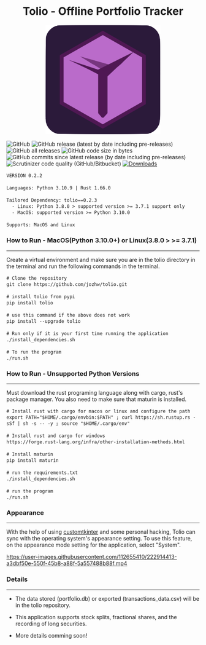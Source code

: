 <h1 align="center"> Tolio - Offline Portfolio Tracker </h1>
<p align="center"><img
  src="/src/assets/icons/tolio_icon.png"
  alt="Alt text"
  title="Tolio"
  style="display: inline-block; margin: 0 auto; max-width: 300px"></p>


![GitHub](https://img.shields.io/github/license/jozhw/tolio) ![GitHub release (latest by date including pre-releases)](https://img.shields.io/github/v/release/jozhw/tolio?include_prereleases) ![GitHub all releases](https://img.shields.io/github/downloads/jozhw/tolio/total?logo=Github) ![GitHub code size in bytes](https://img.shields.io/github/languages/code-size/jozhw/tolio) ![GitHub commits since latest release (by date including pre-releases)](https://img.shields.io/github/commits-since/jozhw/tolio/v0.2.0) ![Scrutinizer code quality (GitHub/Bitbucket)](https://img.shields.io/scrutinizer/quality/g/jozhw/tolio) [![Downloads](https://static.pepy.tech/personalized-badge/tolio?period=total&units=international_system&left_color=black&right_color=orange&left_text=PyPI%20Downloads)](https://pepy.tech/project/tolio)


```
VERSION 0.2.2

Languages: Python 3.10.9 | Rust 1.66.0

Tailored Dependency: tolio==0.2.3
  - Linux: Python 3.8.0 > supported version >= 3.7.1 support only
  - MacOS: supported version >= Python 3.10.0

Supports: MacOS and Linux

```

### How to Run - MacOS(Python 3.10.0+) or Linux(3.8.0 > >= 3.7.1)
---
Create a virtual environment and make sure you are in the tolio directory in the terminal and run the following commands in the terminal.

```
# Clone the repository
git clone https://github.com/jozhw/tolio.git

# install tolio from pypi
pip install tolio

# use this command if the above does not work
pip install --upgrade tolio

# Run only if it is your first time running the application
./install_dependencies.sh

# To run the program
./run.sh

```

### How to Run - Unsupported Python Versions
---
Must download the rust programing language along with cargo, rust's package manager. You also need to make sure that maturin is installed.

```
# Install rust with cargo for macos or linux and configure the path
export PATH="$HOME/.cargo/envbin:$PATH" ; curl https://sh.rustup.rs -sSf | sh -s -- -y ; source "$HOME/.cargo/env"

# Install rust and cargo for windows
https://forge.rust-lang.org/infra/other-installation-methods.html

# Install maturin
pip install maturin

# run the requirements.txt
./install_dependencies.sh

# run the program
./run.sh

```

### Appearance
---
With the help of using <a href="https://github.com/TomSchimansky/CustomTkinter">customtkinter</a> and some personal hacking, Tolio can sync with the operating system's appearance setting. To use this feature, on the appearance mode setting for the application, select "System".


https://user-images.githubusercontent.com/112655410/222914413-a3dbf50e-550f-45b8-a88f-5a557488b88f.mp4


### Details
---
* The data stored (portfolio.db) or exported (transactions_data.csv) will be in the tolio repository.

* This application supports stock splits, fractional shares, and the recording of long securities.

* More details comming soon!

